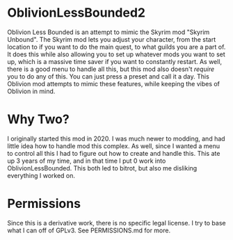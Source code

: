 # OblivionLessBounded2

Oblivion Less Bounded is an attempt to mimic the Skyrim mod "Skyrim Unbound". The Skyrim mod lets
you adjust your character, from the start location to if you want to do the main quest, to what
guilds you are a part of. It does this while also allowing you to set up whatever mods you want to
set up, which is a massive time saver if you want to constantly restart. As well, there is a good
menu to handle all this, but this mod also doesn't *require* you to do any of this. You can just
press a preset and call it a day. This Oblivion mod attempts to mimic these features, while keeping
the vibes of Oblivion in mind.

# Why Two?
I originally started this mod in 2020. I was much newer to modding, and had little idea how to
handle mod this complex. As well, since I wanted a menu to control all this I had to figure out how
to create and handle this. This ate up 3 years of my time, and in that time I put 0 work into
OblivionLessBounded. This both led to bitrot, but also me disliking everything I worked on.

# Permissions
Since this is a derivative work, there is no specific legal license. I try to base what I can off of
GPLv3. See PERMISSIONS.md for more.
